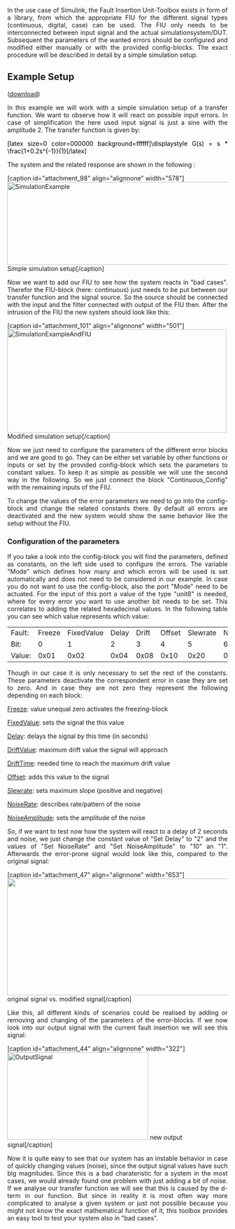 <p style="text-align: justify;">In the use case of Simulink, the Fault Insertion Unit-Toolbox exists in form of a library, from which the appropriate FIU for the different signal types (continuous, digital, case) can be used. The FIU only needs to be interconnected between input signal and the actual simulationsystem/DUT. Subsequent the parameters of the wanted errors should be configured and modified either manually or with the provided config-blocks. The exact procedure will be described in detail by a simple simulation setup.</p>

<h2 style="text-align: justify;">Example Setup</h2>
<p style="text-align: justify;">(<a href="http://opensource.kuefen.de/downloads/">download</a>)</p>
<p style="text-align: justify;">In this example we will work with a simple simulation setup of a transfer function. We want to observe how it will react on possible input errors. In case of simplification the here used input signal is just a sine with the amplitude 2. The transfer function is given by:</p>
<p style="text-align: justify;"><span style="color: #000000;">[latex size=0 color=000000 background=ffffff]\displaystyle G(s) = s * \frac{1+0.2s^{-1}}{1}[/latex]</span></p>
<p style="text-align: justify;">The system and the related response are shown in the following :</p>


[caption id="attachment_98" align="alignnone" width="578"]<a href="http://opensource.kuefen.de/wp-content/uploads/2015/10/SimulationExample1.png"><img class="wp-image-98 size-full" src="http://opensource.kuefen.de/wp-content/uploads/2015/10/SimulationExample1.png" alt="SimulationExample" width="578" height="189" /></a> Simple simulation setup[/caption]
<p style="text-align: justify;">Now we want to add our FIU to see how the system reacts in "bad cases". Therefor the FIU-block (here: continuous) just needs to be put between our transfer function and the signal source. So the source should be connected with the input and the filter connected with output of the FIU then. After the intrusion of the FIU the new system should look like this:</p>


[caption id="attachment_101" align="alignnone" width="501"]<a href="http://opensource.kuefen.de/wp-content/uploads/2015/10/SimulationExampleAndFIU1.png"><img class="wp-image-101 size-full" src="http://opensource.kuefen.de/wp-content/uploads/2015/10/SimulationExampleAndFIU1.png" alt="SimulationExampleAndFIU" width="501" height="235" /></a> Modified simulation setup[/caption]
<p style="text-align: justify;">Now we just need to configure the parameters of the different error blocks and we are good to go. They can be either set variable by other functions or inputs or set by the provided config-block which sets the parameters to constant values. To keep it as simple as possible we will use the second way in the following. So we just connect the block "Continuous_Config" with the remaining inputs of the FIU.</p>
<p style="text-align: justify;">To change the values of the error parameters we need to go into the config-block and change the related constants there. By default all errors are deactivated and the new system would show the same behavior like the setup without the FIU.</p>

<h3 style="text-align: justify;">Configuration of the parameters</h3>
<p style="text-align: justify;">If you take a look into the config-block you will find the parameters, defined as constants, on the left side used to configure the errors. The variable "Mode" which defines how many and which errors will be used is set automatically and does not need to be considered in our example. In case you do not want to use the config-block, also the port "Mode" need to be actuated. For the input of this port a value of the type "unit8" is needed, where for every error you want to use another bit needs to be set. This correlates to adding the related hexadecimal values. In the following table you can see which value represents which value:</p>

<table>
<tbody>
<tr>
<td width="77">Fault:</td>
<td width="77">Freeze</td>
<td width="77">FixedValue</td>
<td width="77">Delay</td>
<td width="77">Drift</td>
<td width="77">Offset</td>
<td width="77">Slewrate</td>
<td width="77">Noise</td>
</tr>
<tr>
<td width="77">Bit:</td>
<td width="77">0</td>
<td width="77">1</td>
<td width="77">2</td>
<td width="77">3</td>
<td width="77">4</td>
<td width="77">5</td>
<td width="77">6</td>
</tr>
<tr>
<td width="77">Value:</td>
<td width="77">0x01</td>
<td width="77">0x02</td>
<td width="77">0x04</td>
<td width="77">0x08</td>
<td width="77">0x10</td>
<td width="77">0x20</td>
<td width="77">0x40</td>
</tr>
</tbody>
</table>
<p style="text-align: justify;">Though in our case it is only necessary to set the rest of the constants. These parameters deactivate the correspondent error in case they are set to zero. And in case they are not zero they represent the following depending on each block:</p>
<p style="text-align: justify;"><span style="text-decoration: underline;">Freeze</span>: value unequal zero activates the freezing-block</p>
<p style="text-align: justify;"><span style="text-decoration: underline;">FixedValue</span>: sets the signal the this value</p>
<p style="text-align: justify;"><span style="text-decoration: underline;">Delay</span>: delays the signal by this time (in seconds)</p>
<p style="text-align: justify;"><span style="text-decoration: underline;">DriftValue</span>: maximum drift value the signal will approach</p>
<p style="text-align: justify;"><span style="text-decoration: underline;">DriftTime</span>: needed time to reach the maximum drift value</p>
<p style="text-align: justify;"><span style="text-decoration: underline;">Offset</span>: adds this value to the signal</p>
<p style="text-align: justify;"><span style="text-decoration: underline;">Slewrate</span>: sets maximum slope (positive and negative)</p>
<p style="text-align: justify;"><span style="text-decoration: underline;">NoiseRate</span>: describes rate/pattern of the noise</p>
<p style="text-align: justify;"><span style="text-decoration: underline;">NoiseAmplitude</span>: sets the amplitude of the noise</p>
<p style="text-align: justify;">So, if we want to test now how the system will react to a delay of 2 seconds and noise, we just change the constant value of "Set Delay" to "2" and the values of "Set NoiseRate" and "Set NoiseAmplitude" to "10" an "1". Afterwards the error-prone signal would look like this, compared to the original signal:</p>


[caption id="attachment_47" align="alignnone" width="653"]<a href="http://opensource.kuefen.de/wp-content/uploads/2015/10/SourceSignal_vs_SignalWithFaults.png"><img class="wp-image-47 size-full" src="http://opensource.kuefen.de/wp-content/uploads/2015/10/SourceSignal_vs_SignalWithFaults.png" alt="" width="653" height="266" /></a> original signal vs. modified signal[/caption]
<p style="text-align: justify;">Like this, all different kinds of scenarios could be realised by adding or removing and changing of the parameters of the error-blocks. If we now look into our output signal with the current fault insertion we will see this signal:</p>


[caption id="attachment_44" align="alignnone" width="322"]<a href="http://opensource.kuefen.de/wp-content/uploads/2015/10/OutputSignal.png"><img class="wp-image-44 size-full" src="http://opensource.kuefen.de/wp-content/uploads/2015/10/OutputSignal.png" alt="OutputSignal" width="322" height="199" /></a> new output signal[/caption]
<p style="text-align: justify;">Now it is quite easy to see that our system has an instable behavior in case of quickly changing values (noise), since the output signal values have such big magnitudes. Since this is a bad charateristic for a system in the most cases, we would already found one problem with just adding a bit of noise. If we analyse our transfer function we will see that this is caused by the d-term in our function. But since in reality it is most often way more complicated to analyse a given system or just not possible because you might not know the exact mathematical function of it, this toolbox provides an easy tool to test your system also in "bad cases".</p>
